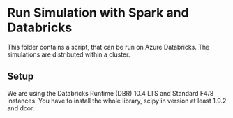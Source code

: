 # Run Simulation with Spark and Databricks

This folder contains a script, that can be run on Azure Databricks. 
The simulations are distributed within a cluster. 

## Setup
We are using the Databricks Runtime (DBR) 10.4 LTS and Standard F4/8 instances. 
You have to install the whole library, scipy in version at least 1.9.2 and dcor.